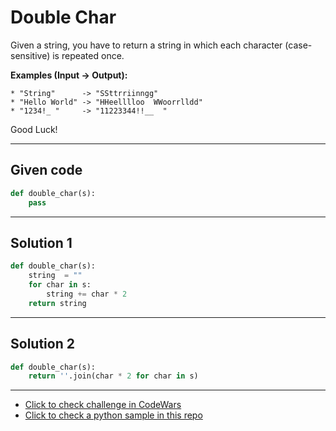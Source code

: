 # Double Char
 
Given a string, you have to return a string in which each character (case-sensitive) is repeated once.


**Examples (Input -> Output):**
```
* "String"      -> "SSttrriinngg"
* "Hello World" -> "HHeelllloo  WWoorrlldd"
* "1234!_ "     -> "11223344!!__  "
```
Good Luck!

---

## Given code
```python
def double_char(s):
    pass
```

---

## Solution 1
```python
def double_char(s):
    string  = ""
    for char in s:
        string += char * 2
    return string
```

---

## Solution 2
```python
def double_char(s):
    return ''.join(char * 2 for char in s)
```

---

- [Click to check challenge in CodeWars](https://www.codewars.com/kata/56b1f01c247c01db92000076)
- [Click to check a python sample in this repo](https://github.com/AugustoCarloPareja/codewars_challenges/blob/master/8_kyu/Double_Char.py)